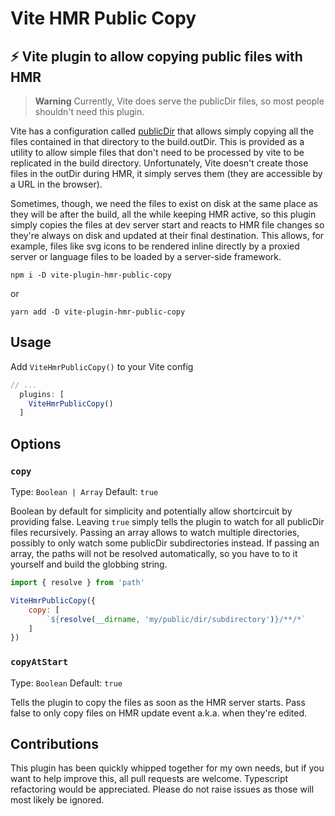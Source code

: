 # Vite HMR Public Copy
## ⚡ Vite plugin to allow copying public files with HMR

> **Warning**
> Currently, Vite does serve the publicDir files, so most people shouldn't need this plugin.

Vite has a configuration called [publicDir](https://vitejs.dev/guide/assets.html#the-public-directory) that allows simply copying all the files contained in that directory to the build.outDir. This is provided as a utility to allow simple files that don't need to be processed by vite to be replicated in the build directory. Unfortunately, Vite doesn't create those files in the outDir during HMR, it simply serves them (they are accessible by a URL in the browser).

Sometimes, though, we need the files to exist on disk at the same place as they will be after the build, all the while keeping HMR active, so this plugin simply copies the files at dev server start and reacts to HMR file changes so they're always on disk and updated at their final destination. This allows, for example, files like svg icons to be rendered inline directly by a proxied server or language files to be loaded by a server-side framework.


```shell
npm i -D vite-plugin-hmr-public-copy
```

or

```
yarn add -D vite-plugin-hmr-public-copy
```

## Usage

Add ```ViteHmrPublicCopy()``` to your Vite config

```js
// ...
  plugins: [
    ViteHmrPublicCopy()
  ]
```

## Options

### `copy`

Type: `Boolean | Array`
Default: `true`

Boolean by default for simplicity and potentially allow shortcircuit by providing false. Leaving `true` simply tells the plugin to watch for all publicDir files recursively.
Passing an array allows to watch multiple directories, possibly to only watch some publicDir subdirectories instead. If passing an array, the paths will not be resolved automatically, so you have to to it yourself and build the globbing string.

```js
import { resolve } from 'path'

ViteHmrPublicCopy({
    copy: [
        `${resolve(__dirname, 'my/public/dir/subdirectory')}/**/*`
    ]
})
```

### `copyAtStart`

Type: `Boolean`
Default: `true`

Tells the plugin to copy the files as soon as the HMR server starts. Pass false to only copy files on HMR update event a.k.a. when they're edited.


## Contributions
This plugin has been quickly whipped together for my own needs, but if you want to help improve this, all pull requests are welcome. Typescript refactoring would be appreciated. Please do not raise issues as those will most likely be ignored.
